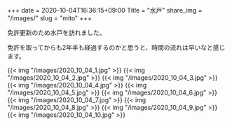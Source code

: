 +++
date  = 2020-10-04T16:36:15+09:00
Title = "水戸"
share_img = "/images/"
slug = "mito"
+++


免許更新のため水戸を訪れました。

免許を取ってからも2年半も経過するのかと思うと、時間の流れは早いなと感じます。


{{< img "/images/2020_10_04_1.jpg" >}}
{{< img "/images/2020_10_04_2.jpg" >}}
{{< img "/images/2020_10_04_3.jpg" >}}
{{< img "/images/2020_10_04_4.jpg" >}}
{{< img "/images/2020_10_04_5.jpg" >}}
{{< img "/images/2020_10_04_6.jpg" >}}
{{< img "/images/2020_10_04_7.jpg" >}}
{{< img "/images/2020_10_04_8.jpg" >}}
{{< img "/images/2020_10_04_9.jpg" >}}
{{< img "/images/2020_10_04_10.jpg" >}}
